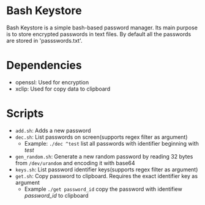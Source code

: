 # Bash Keystore

Bash Keystore is a simple bash-based password manager. Its main purpose is to store encrypted passwords in text files. By default all the passwords are stored in 'passswords.txt'.

# Dependencies
- openssl: Used for encryption
- xclip: Used for copy data to clipboard

# Scripts
- `add.sh`: Adds a new password
- `dec.sh`: List passwords on screen(supports regex filter as argument)
    - Example: `./dec ^test` list all passwords with identifier beginning with _test_
- `gen_random.sh`: Generate a new random password by reading 32 bytes from `/dev/urandom` and encoding it with base64
- `keys.sh`: List password identifier keys(supports regex filter as argument)
- `get.sh`: Copy password to clipboard. Requires the exact identifier key as argument
    - Example `./get password_id` copy the password with identifiew _password_id_ to clipboard